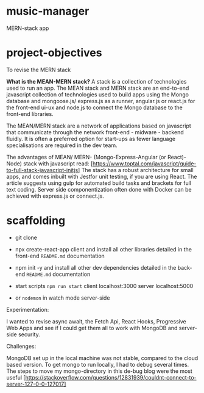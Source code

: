 # music-manager

MERN-stack app

# project-objectives

To revise the MERN stack

**What is the MEAN-MERN stack?**
A stack is a collection of technologies used to run an app. The MEAN stack and MERN stack are an end-to-end javascript collection of technologies used to build apps using the Mongo database and mongoose.js/ express.js as a runner, angular.js or react.js for the front-end ui-ux and node.js to connect the Mongo database to the front-end libraries.

The MEAN/MERN stack are a network of applications based on javascript that communicate through the network front-end - midware - backend fluidly. It is often a preferred option for start-ups as fewer language specialisations are required in the dev team.

The advantages of MEAN/ MERN- (Mongo-Express-Angular (or React)-Node) stack with javascript read: [https://www.toptal.com/javascript/guide-to-full-stack-javascript-initjs] The stack has a robust architecture for small apps, and comes inbuilt with Jestfor unit testing, if you are using React. The article suggests using gulp for automated build tasks and brackets for full text coding. Server side componentization often done with Docker can be achieved with express.js or connect.js.

# scaffolding

- git clone

- npx create-react-app client and install all other libraries detailed in the front-end `README.md` documentation
- npm init -y and install all other dev dependencies detailed in the back-end `README.md` documentation

- start scripts `npm run start` client localhost:3000 server localhost:5000
- or `nodemon` in watch mode server-side

Experimentation:

I wanted to revise async await, the Fetch Api, React Hooks, Progressive Web Apps and see if I could get them all to work with MongoDB and server-side security.

Challenges:

MongoDB set up in the local machine was not stable, compared to the cloud based version. To get mongo to run locally, I had to debug several times.
The steps to move my mongo-directory in this de-bug blog were the most useful
[https://stackoverflow.com/questions/12831939/couldnt-connect-to-server-127-0-0-127017]
